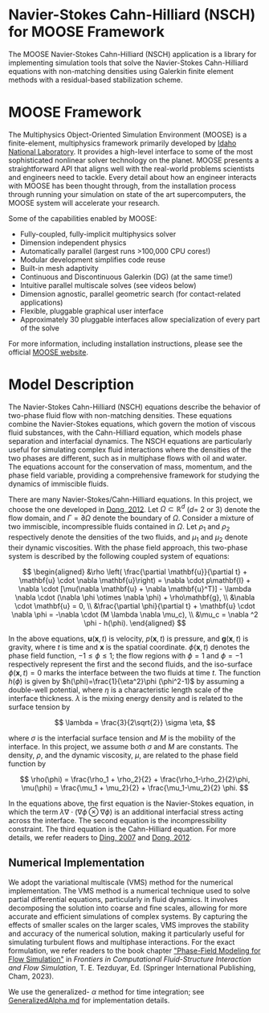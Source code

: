 Navier-Stokes Cahn-Hilliard (NSCH) for MOOSE Framework
=====

The MOOSE Navier-Stokes Cahn-Hilliard (NSCH) application is a library for implementing simulation tools that solve the Navier-Stokes Cahn-Hilliard equations with non-matching densities using Galerkin finite element methods with a residual-based stabilization scheme.

# MOOSE Framework

The Multiphysics Object-Oriented Simulation Environment (MOOSE) is a finite-element, multiphysics framework primarily developed by [Idaho National Laboratory](https://inl.gov/). It provides a high-level interface to some of the most sophisticated nonlinear solver technology on the planet. MOOSE presents a straightforward API that aligns well with the real-world problems scientists and engineers need to tackle. Every detail about how an engineer interacts with MOOSE has been thought through, from the installation process through running your simulation on state of the art supercomputers, the MOOSE system will accelerate your research.

Some of the capabilities enabled by MOOSE:

- Fully-coupled, fully-implicit multiphysics solver
- Dimension independent physics
- Automatically parallel (largest runs >100,000 CPU cores!)
- Modular development simplifies code reuse
- Built-in mesh adaptivity
- Continuous and Discontinuous Galerkin (DG) (at the same time!)
- Intuitive parallel multiscale solves (see videos below)
- Dimension agnostic, parallel geometric search (for contact-related applications)
- Flexible, pluggable graphical user interface
- Approximately 30 pluggable interfaces allow specialization of every part of the solve

For more information, including installation instructions, please see the official [MOOSE website](https://mooseframework.inl.gov).

# Model Description

The Navier-Stokes Cahn-Hilliard (NSCH) equations describe the behavior of two-phase fluid flow with non-matching densities. These equations combine the Navier-Stokes equations, which govern the motion of viscous fluid substances, with the Cahn-Hilliard equation, which models phase separation and interfacial dynamics. The NSCH equations are particularly useful for simulating complex fluid interactions where the densities of the two phases are different, such as in multiphase flows with oil and water. The equations account for the conservation of mass, momentum, and the phase field variable, providing a comprehensive framework for studying the dynamics of immiscible fluids.

There are many Navier-Stokes/Cahn-Hilliard equations. In this project, we choose the one developed in [Dong, 2012](https://doi.org/10.1016/j.jcp.2012.04.041). Let $\Omega \subset \mathbb{R}^d$ ($d=$ 2 or 3) denote the flow domain, and $\Gamma = \partial \Omega$ denote the boundary of $\Omega$. Consider a mixture of two immiscible, incompressible fluids contained in $\Omega$. Let $\rho_1$ and $\rho_2$ respectively denote the densities of the two fluids, and $\mu_1$ and $\mu_2$ denote their dynamic viscosities. With the phase field approach, this two-phase system is described by the following coupled system of equations:

$$
\begin{aligned}
    &\rho \left( \frac{\partial \mathbf{u}}{\partial t} + \mathbf{u} \cdot \nabla \mathbf{u}\right) = \nabla \cdot p\mathbf{I} + \nabla \cdot [\mu(\nabla \mathbf{u} + \nabla \mathbf{u}^T)] - \lambda \nabla \cdot (\nabla \phi \otimes \nabla \phi) + \rho\mathbf{g}, \\
    &\nabla \cdot \mathbf{u} = 0, \\
    &\frac{\partial \phi}{\partial t} + \mathbf{u} \cdot \nabla \phi = -\nabla \cdot (M \lambda \nabla \mu_c), \\
    &\mu_c = \nabla ^2 \phi - h(\phi).
\end{aligned}
$$

In the above equations, $\mathbf{u}(\mathbf{x},t)$ is velocity, $p(\mathbf{x},t)$ is pressure, and $\mathbf{g}(\mathbf{x},t)$ is gravity, where $t$ is time and $\mathbf{x}$ is the spatial coordinate. $\phi(\mathbf{x},t)$ denotes the phase field function, $-1 \leq \phi \leq 1$; the flow regions with $\phi = 1$ and $\phi = -1$ respectively represent the first and the second fluids, and the iso-surface $\phi (\mathbf{x},t)=0$ marks the interface between the two fluids at time $t$. The function $h(\phi)$ is given by $h(\phi)=\frac{1}{\eta^2}\phi (\phi^2-1)$ by assuming a double-well potential, where $\eta$ is a characteristic length scale of the interface thickness. $\lambda$ is the mixing energy density and is related to the surface tension by

$$
\lambda = \frac{3}{2\sqrt{2}} \sigma \eta,
$$

where $\sigma$ is the interfacial surface tension and $M$ is the mobility of the interface. In this project, we assume both $\sigma$ and $M$ are constants. The density, $\rho$, and the dynamic viscosity, $\mu$, are related to the phase field function by

$$
\rho(\phi) = \frac{\rho_1 + \rho_2}{2} + \frac{\rho_1-\rho_2}{2}\phi, \mu(\phi) = \frac{\mu_1 + \mu_2}{2} + \frac{\mu_1-\mu_2}{2} \phi.
$$

In the equations above, the first equation is the Navier-Stokes equation, in which the term $\lambda \nabla \cdot (\nabla \phi \otimes \nabla \phi)$ is an additional interfacial stress acting across the interface. The second equation is the incompressibility constraint. The third equation is the Cahn-Hilliard equation. For more details, we refer readers to [Ding, 2007](https://doi.org/10.1016/j.jcp.2007.06.028) and [Dong, 2012](https://doi.org/10.1016/j.jcp.2012.04.041).

## Numerical Implementation

We adopt the variational multiscale (VMS) method for the numerical implementation. The VMS method is a numerical technique used to solve partial differential equations, particularly in fluid dynamics. It involves decomposing the solution into coarse and fine scales, allowing for more accurate and efficient simulations of complex systems. By capturing the effects of smaller scales on the larger scales, VMS improves the stability and accuracy of the numerical solution, making it particularly useful for simulating turbulent flows and multiphase interactions. For the exact formulation, we refer readers to the book chapter ["Phase-Field Modeling for Flow Simulation"](https://doi.org/10.1007/978-3-031-36942-1_4) in *Frontiers in Computational Fluid-Structure Interaction and Flow Simulation*, T. E. Tezduyar, Ed. (Springer International Publishing, Cham, 2023).

We use the generalized- $\alpha$ method for time integration; see [GeneralizedAlpha.md](doc/GeneralizedAlpha.md) for implementation details. 






